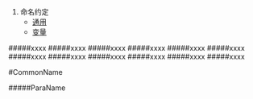 1. 命名约定
    * [通用](#CommonName)
    * [变量](#wiki-ParaName)




#####xxxx
#####xxxx
#####xxxx
#####xxxx
#####xxxx
#####xxxx
#####xxxx
#####xxxx
#####xxxx
#####xxxx
#####xxxx
#####xxxx



#CommonName






#####ParaName
